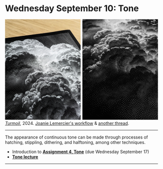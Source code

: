 # Wednesday September 10: Tone

![joanie_lemercier_turmoil3_2024](img/joanie_lemercier_turmoil3_2024.jpg)<br />[*Turmoil*](https://joanielemercier.com/editions/), 2024. [Joanie Lemercier's workflow](https://twitter.com/JoanieLemercier/status/1391443586206535682) & [another thread](https://x.com/JoanieLemercier/status/996180699357958144).

--- 

The appearance of continuous tone can be made through processes of hatching, stippling, dithering, and halftoning, among other techniques.

* Introduction to [**Assignment 4, Tone**](../../../assignments/2025/04_tone/README.md) (due Wednesday September 17)
* [**Tone lecture**](../../topics/tone/README.md)

---


